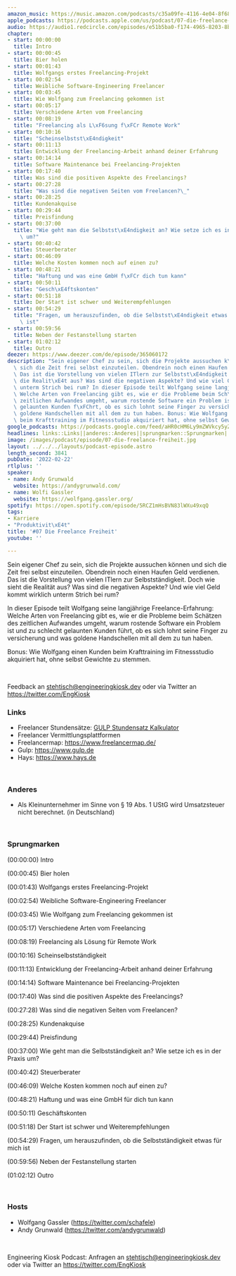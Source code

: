 ```yaml
---
amazon_music: https://music.amazon.com/podcasts/c35a09fe-4116-4e04-8f68-77d61b112e46/episodes/d7e5bc38-3464-475c-998c-1deda993203e/engineering-kiosk-07-die-freelance-freiheit
apple_podcasts: https://podcasts.apple.com/us/podcast/07-die-freelance-freiheit/id1603082924?i=1000551841726
audio: https://audio1.redcircle.com/episodes/e51b5ba0-f174-4965-8203-8b5673dac440/stream.mp3
chapter:
- start: 00:00:00
  title: Intro
- start: 00:00:45
  title: Bier holen
- start: 00:01:43
  title: Wolfgangs erstes Freelancing-Projekt
- start: 00:02:54
  title: Weibliche Software-Engineering Freelancer
- start: 00:03:45
  title: Wie Wolfgang zum Freelancing gekommen ist
- start: 00:05:17
  title: Verschiedene Arten vom Freelancing
- start: 00:08:19
  title: "Freelancing als L\xF6sung f\xFCr Remote Work"
- start: 00:10:16
  title: "Scheinselbstst\xE4ndigkeit"
- start: 00:11:13
  title: Entwicklung der Freelancing-Arbeit anhand deiner Erfahrung
- start: 00:14:14
  title: Software Maintenance bei Freelancing-Projekten
- start: 00:17:40
  title: Was sind die positiven Aspekte des Freelancings?
- start: 00:27:28
  title: "Was sind die negativen Seiten vom Freelancen?\_"
- start: 00:28:25
  title: Kundenakquise
- start: 00:29:44
  title: Preisfindung
- start: 00:37:00
  title: "Wie geht man die Selbstst\xE4ndigkeit an? Wie setze ich es in der Praxis\
    \ um?"
- start: 00:40:42
  title: Steuerberater
- start: 00:46:09
  title: Welche Kosten kommen noch auf einen zu?
- start: 00:48:21
  title: "Haftung und was eine GmbH f\xFCr dich tun kann"
- start: 00:50:11
  title: "Gesch\xE4ftskonten"
- start: 00:51:18
  title: Der Start ist schwer und Weiterempfehlungen
- start: 00:54:29
  title: "Fragen, um herauszufinden, ob die Selbstst\xE4ndigkeit etwas f\xFCr mich\
    \ ist"
- start: 00:59:56
  title: Neben der Festanstellung starten
- start: 01:02:12
  title: Outro
deezer: https://www.deezer.com/de/episode/365060172
description: "Sein eigener Chef zu sein, sich die Projekte aussuchen k\xF6nnen und\
  \ sich die Zeit frei selbst einzuteilen. Obendrein noch einen Haufen Geld verdienen.\
  \ Das ist die Vorstellung von vielen ITlern zur Selbstst\xE4ndigkeit. Doch wie sieht\
  \ die Realit\xE4t aus? Was sind die negativen Aspekte? Und wie viel Geld kommt wirklich\
  \ unterm Strich bei rum? In dieser Episode teilt Wolfgang seine langj\xE4hrige Freelance-Erfahrung:\
  \ Welche Arten von Freelancing gibt es, wie er die Probleme beim Sch\xE4tzen des\
  \ zeitlichen Aufwandes umgeht, warum rostende Software ein Problem ist und zu schlecht\
  \ gelaunten Kunden f\xFChrt, ob es sich lohnt seine Finger zu versicherung und was\
  \ goldene Handschellen mit all dem zu tun haben. Bonus: Wie Wolfgang einen Kunden\
  \ beim Krafttraining im Fitnessstudio akquiriert hat, ohne selbst Gewichte zu stemmen."
google_podcasts: https://podcasts.google.com/feed/aHR0cHM6Ly9mZWVkcy5yZWRjaXJjbGUuY29tLzBlY2ZkZmQ3LWZkYTEtNGMzZC05NTE1LTQ3NjcyN2Y5ZGY1ZQ/episode/MjZiMDkyOTktY2UwMS00ZWMwLTg0MDEtZjZkOGIyMzQ2MWVk?sa=X&ved=0CAUQkfYCahcKEwi4xMSxj4L4AhUAAAAAHQAAAAAQNQ
headlines: links::Links||anderes::Anderes||sprungmarken::Sprungmarken||hosts::Hosts
image: /images/podcast/episode/07-die-freelance-freiheit.jpg
layout: ../../../layouts/podcast-episode.astro
length_second: 3841
pubDate: '2022-02-22'
rtlplus: ''
speaker:
- name: Andy Grunwald
  website: https://andygrunwald.com/
- name: Wolfi Gassler
  website: https://wolfgang.gassler.org/
spotify: https://open.spotify.com/episode/5RCZ1mHsBVN83lWXu49xqQ
tags:
- Karriere
- "Produktivit\xE4t"
title: '#07 Die Freelance Freiheit'
youtube: ''

---
```

<p>Sein eigener Chef zu sein, sich die Projekte aussuchen können und sich die Zeit frei selbst einzuteilen. Obendrein noch einen Haufen Geld verdienen. Das ist die Vorstellung von vielen ITlern zur Selbstständigkeit. Doch wie sieht die Realität aus? Was sind die negativen Aspekte? Und wie viel Geld kommt wirklich unterm Strich bei rum?</p><p>In dieser Episode teilt Wolfgang seine langjährige Freelance-Erfahrung: Welche Arten von Freelancing gibt es, wie er die Probleme beim Schätzen des zeitlichen Aufwandes umgeht, warum rostende Software ein Problem ist und zu schlecht gelaunten Kunden führt, ob es sich lohnt seine Finger zu versicherung und was goldene Handschellen mit all dem zu tun haben.</p><p>Bonus: Wie Wolfgang einen Kunden beim Krafttraining im Fitnessstudio akquiriert hat, ohne selbst Gewichte zu stemmen.</p><p><br></p><p>Feedback an <a href="mailto:stehtisch@engineeringkiosk.dev" rel="nofollow">stehtisch@engineeringkiosk.dev</a> oder via Twitter an <a href="https://twitter.com/EngKiosk" rel="nofollow">https://twitter.com/EngKiosk</a></p><h3 id="links">Links</h3><ul><li>Freelancer Stundensätze: <a href="https://www.gulp.de/stundensatzkalkulator" rel="nofollow">GULP Stundensatz Kalkulator</a></li><li>Freelancer Vermittlungsplattformen</li><li>Freelancermap: <a href="https://www.freelancermap.de/" rel="nofollow">https://www.freelancermap.de/</a></li><li>Gulp: <a href="https://www.gulp.de" rel="nofollow">https://www.gulp.de</a></li><li>Hays: <a href="https://www.hays.de" rel="nofollow">https://www.hays.de</a></li></ul><p><br></p><h3 id="anderes">Anderes</h3><ul><li>Als Kleinunternehmer im Sinne von § 19 Abs. 1 UStG wird Umsatzsteuer nicht berechnet. (in Deutschland)</li></ul><p><br></p><h3 id="sprungmarken">Sprungmarken</h3><p>(00:00:00) Intro</p><p>(00:00:45) Bier holen</p><p>(00:01:43) Wolfgangs erstes Freelancing-Projekt</p><p>(00:02:54) Weibliche Software-Engineering Freelancer</p><p>(00:03:45) Wie Wolfgang zum Freelancing gekommen ist</p><p>(00:05:17) Verschiedene Arten vom Freelancing</p><p>(00:08:19) Freelancing als Lösung für Remote Work</p><p>(00:10:16) Scheinselbstständigkeit</p><p>(00:11:13) Entwicklung der Freelancing-Arbeit anhand deiner Erfahrung</p><p>(00:14:14) Software Maintenance bei Freelancing-Projekten</p><p>(00:17:40) Was sind die positiven Aspekte des Freelancings?</p><p>(00:27:28) Was sind die negativen Seiten vom Freelancen? </p><p>(00:28:25) Kundenakquise</p><p>(00:29:44) Preisfindung</p><p>(00:37:00) Wie geht man die Selbstständigkeit an? Wie setze ich es in der Praxis um?</p><p>(00:40:42) Steuerberater</p><p>(00:46:09) Welche Kosten kommen noch auf einen zu?</p><p>(00:48:21) Haftung und was eine GmbH für dich tun kann</p><p>(00:50:11) Geschäftskonten</p><p>(00:51:18) Der Start ist schwer und Weiterempfehlungen</p><p>(00:54:29) Fragen, um herauszufinden, ob die Selbstständigkeit etwas für mich ist</p><p>(00:59:56) Neben der Festanstellung starten</p><p>(01:02:12) Outro</p><p><br></p><h3 id="hosts">Hosts</h3><ul><li>Wolfgang Gassler (<a href="https://twitter.com/schafele" rel="nofollow">https://twitter.com/schafele</a>)</li><li>Andy Grunwald (<a href="https://twitter.com/andygrunwald" rel="nofollow">https://twitter.com/andygrunwald</a>)</li></ul><p><br></p><p>Engineering Kiosk Podcast: Anfragen an <a href="mailto:stehtisch@engineeringkiosk.dev" rel="nofollow">stehtisch@engineeringkiosk.dev</a> oder via Twitter an <a href="https://twitter.com/EngKiosk" rel="nofollow">https://twitter.com/EngKiosk</a></p>